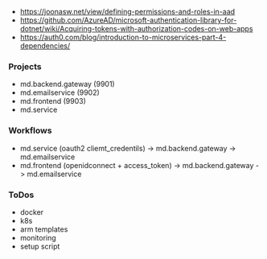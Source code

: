 - https://joonasw.net/view/defining-permissions-and-roles-in-aad
- https://github.com/AzureAD/microsoft-authentication-library-for-dotnet/wiki/Acquiring-tokens-with-authorization-codes-on-web-apps
- https://auth0.com/blog/introduction-to-microservices-part-4-dependencies/

### Projects
- md.backend.gateway (9901)
- md.emailservice (9902)
- md.frontend (9903)
- md.service

### Workflows
- md.service (oauth2 cliemt_credentils) -> md.backend.gateway -> md.emailservice
- md.frontend (openidconnect + access_token) -> md.backend.gateway -> md.emailservice

### ToDos
- docker
- k8s
- arm templates
- monitoring
- setup script